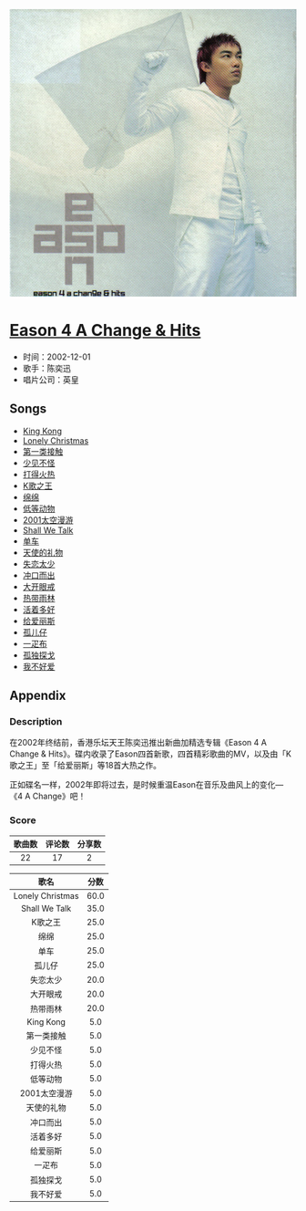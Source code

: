 <p align="center">
	<img src="imgs/eason_a_change_hits.jpg" alt="album_img" />
</p>

# [Eason 4 A Change & Hits](https://music.163.com/album?id=6555)

* 时间：2002-12-01
* 歌手：陈奕迅
* 唱片公司：英皇
## Songs

* [King Kong](songs/king_kong_66936/README.md)
* [Lonely Christmas](songs/lonely_christmas_66938/README.md)
* [第一类接触](songs/第一类接触_66940/README.md)
* [少见不怪](songs/少见不怪_66942/README.md)
* [打得火热](songs/打得火热_66945/README.md)
* [K歌之王](songs/k歌之王_66948/README.md)
* [绵绵](songs/绵绵_66951/README.md)
* [低等动物](songs/低等动物_66954/README.md)
* [2001太空漫游](songs/_太空漫游_66957/README.md)
* [Shall We Talk](songs/shall_we_talk_66961/README.md)
* [单车](songs/单车_66963/README.md)
* [天使的礼物](songs/天使的礼物_66967/README.md)
* [失恋太少](songs/失恋太少_66970/README.md)
* [冲口而出](songs/冲口而出_66972/README.md)
* [大开眼戒](songs/大开眼戒_66974/README.md)
* [热带雨林](songs/热带雨林_66976/README.md)
* [活着多好](songs/活着多好_66977/README.md)
* [给爱丽斯](songs/给爱丽斯_66979/README.md)
* [孤儿仔](songs/孤儿仔_66981/README.md)
* [一疋布](songs/一疋布_66984/README.md)
* [孤独探戈](songs/孤独探戈_66987/README.md)
* [我不好爱](songs/我不好爱_66990/README.md)
## Appendix

### Description

在2002年终结前，香港乐坛天王陈奕迅推出新曲加精选专辑《Eason 4 A Change & Hits》。碟内收录了Eason四首新歌，四首精彩歌曲的MV，以及由「K歌之王」至「给爱丽斯」等18首大热之作。

正如碟名一样，2002年即将过去，是时候重温Eason在音乐及曲风上的变化—《4 A Change》吧！

### Score

|歌曲数|评论数|分享数|
|:---:|:---:|:---:|
|22|17|2|

|歌名|分数|
|:---:|:---:|
|Lonely Christmas|60.0
|Shall We Talk|35.0
|K歌之王|25.0
|绵绵|25.0
|单车|25.0
|孤儿仔|25.0
|失恋太少|20.0
|大开眼戒|20.0
|热带雨林|20.0
|King Kong|5.0
|第一类接触|5.0
|少见不怪|5.0
|打得火热|5.0
|低等动物|5.0
|2001太空漫游|5.0
|天使的礼物|5.0
|冲口而出|5.0
|活着多好|5.0
|给爱丽斯|5.0
|一疋布|5.0
|孤独探戈|5.0
|我不好爱|5.0
